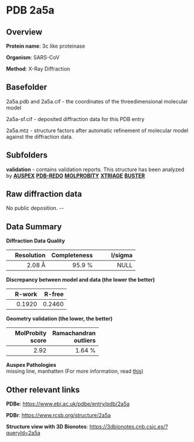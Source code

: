 # PDB 2a5a

## Overview

**Protein name**: 3c like proteinase

**Organism**: SARS-CoV

**Method**: X-Ray Diffraction

## Basefolder

2a5a.pdb and 2a5a.cif - the coordinates of the threedimensional molecular model

2a5a-sf.cif - deposited diffraction data for this PDB entry

2a5a.mtz - structure factors after automatic refinement of molecular model against the diffraction data.

## Subfolders





**validation** - contains validation reports. This structure has been analyzed by [**AUSPEX**](https://github.com/thorn-lab/coronavirus_structural_task_force/tree/master/pdb/3c_like_proteinase/SARS-CoV/2a5a/validation/auspex) [**PDB-REDO**](https://github.com/thorn-lab/coronavirus_structural_task_force/tree/master/pdb/3c_like_proteinase/SARS-CoV/2a5a/validation/pdb-redo) [**MOLPROBITY**](https://github.com/thorn-lab/coronavirus_structural_task_force/tree/master/pdb/3c_like_proteinase/SARS-CoV/2a5a/validation/molprobity) [**XTRIAGE**](https://github.com/thorn-lab/coronavirus_structural_task_force/blob/master/pdb/3c_like_proteinase/SARS-CoV/2a5a/validation/Xtriage_output.log) [**BUSTER**](https://www.globalphasing.com/buster/wiki/index.cgi?Covid19Pdb2A5A)

## Raw diffraction data

No public deposition. --<br> 

## Data Summary
**Diffraction Data Quality**

|   | Resolution | Completeness| I/sigma |
|---|-------------:|----------------:|--------------:|
|   |2.08 Å|95.9  %|<img width=50/>NULL |

**Discrepancy between model and data (the lower the better)**

|   | **R-work**| **R-free**   
|---|-------------:|----------------:|           
||  0.1920|  0.2460|

**Geometry validation (the lower, the better)**

|   |**MolProbity<br>score**| **Ramachandran<br>outliers** 
|---|-------------:|----------------:|
||  2.92|  1.64 %|

**Auspex Pathologies**<br> missing line, manhatten (For more information, read [this](https://github.com/thorn-lab/coronavirus_structural_task_force/blob/master/pdb/3c_like_proteinase/SARS-CoV/2a5a/validation/auspex/2a5a_auspex_comments.txt))

 



## Other relevant links 
**PDBe**:  https://www.ebi.ac.uk/pdbe/entry/pdb/2a5a
 
**PDBr**: https://www.rcsb.org/structure/2a5a 

**Structure view with 3D Bionotes**: https://3dbionotes.cnb.csic.es/?queryId=2a5a

